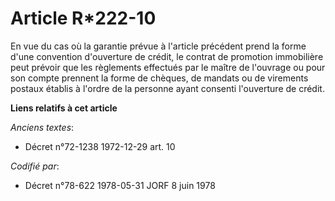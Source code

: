# Article R*222-10

En vue du cas où la garantie prévue à l'article précédent prend la forme d'une convention d'ouverture de crédit, le contrat
de promotion immobilière peut prévoir que les règlements effectués par le maître de l'ouvrage ou pour son compte prennent la
forme de chèques, de mandats ou de virements postaux établis à l'ordre de la personne ayant consenti l'ouverture de crédit.

**Liens relatifs à cet article**

_Anciens textes_:

  - Décret n°72-1238 1972-12-29 art. 10

_Codifié par_:

  - Décret n°78-622 1978-05-31 JORF 8 juin 1978
